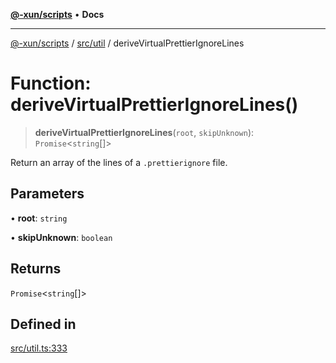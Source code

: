 [**@-xun/scripts**](../../../README.md) • **Docs**

***

[@-xun/scripts](../../../README.md) / [src/util](../README.md) / deriveVirtualPrettierIgnoreLines

# Function: deriveVirtualPrettierIgnoreLines()

> **deriveVirtualPrettierIgnoreLines**(`root`, `skipUnknown`): `Promise`\<`string`[]\>

Return an array of the lines of a `.prettierignore` file.

## Parameters

• **root**: `string`

• **skipUnknown**: `boolean`

## Returns

`Promise`\<`string`[]\>

## Defined in

[src/util.ts:333](https://github.com/Xunnamius/xscripts/blob/09056cae12d2b8f174c6d0ccc038e6099f396bc6/src/util.ts#L333)
